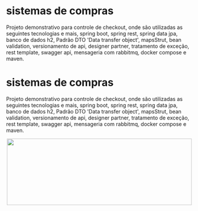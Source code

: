 # sistemas de compras

Projeto demonstrativo para controle de checkout, onde são utilizadas as seguintes tecnologias e mais, spring boot, spring rest, spring data jpa, banco de dados h2, Padrão DTO 'Data transfer object', mapsStrut, bean validation, versionamento de api, designer partner, tratamento de exceção, rest template, swagger api, mensageria com rabbitmq, docker compose e maven.

# sistemas de compras

Projeto demonstrativo para controle de checkout, onde são utilizadas as seguintes tecnologias e mais, spring boot, spring rest, spring data jpa, banco de dados h2, Padrão DTO 'Data transfer object', mapsStrut, bean validation, versionamento de api, designer partner, tratamento de exceção, rest template, swagger api, mensageria com rabbitmq, docker compose e maven.

<div align="center">
  <a href="https://github.com/SamuelJdev">
  <img height="180em" src="https://user-images.githubusercontent.com/110502662/210565894-fd90d35a-6596-4f4c-94a1-f390a***696bff1.PNG" width="500"/>
</div>
